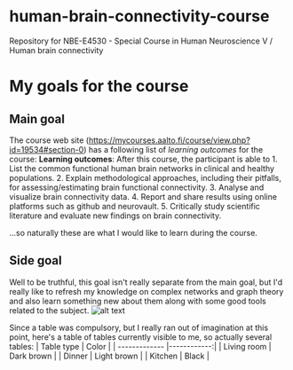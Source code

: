 # human-brain-connectivity-course
Repository for NBE-E4530 - Special Course in Human Neuroscience V / Human brain connectivity

# My goals for the course

## Main goal
The course web site (https://mycourses.aalto.fi/course/view.php?id=19534#section-0) has a following list of _learning outcomes_ for the course:
**Learning outcomes**: After this course, the participant is able to
    1. List the common functional human brain networks in clinical and healthy populations.
    2. Explain methodological approaches, including their pitfalls, for assessing/estimating brain functional connectivity.
    3. Analyse and visualize brain connectivity data.
    4. Report and share results using online platforms such as github and neurovault.
    5. Critically study scientific literature and evaluate new findings on brain connectivity.

...so naturally these are what I would like to learn during the course.

## Side goal
Well to be truthful, this goal isn't really separate from the main goal, but I'd really like to refresh my knowledge on complex networks and graph theory and also learn something new about them along with some good tools related to the subject.
![alt text](https://newmedialab.cuny.edu/wp-content/uploads/2014/01/Internet.gif "A somewhat complex network")

Since a table was compulsory, but I really ran out of imagination at this point, here's a table of tables currently visible to me, so actually several tables:
| Table type  | Color       | 
| ------------- |------------:| 
| Living room | Dark brown  | 
| Dinner      | Light brown | 
| Kitchen     | Black       | 
